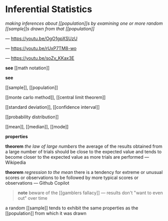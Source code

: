 # Inferential Statistics

_making inferences about [[population]]s by examining one or more random [[sample]]s drawn from that [[population]]_

&mdash; <https://youtu.be/OgO1gpXSUzU>

&mdash; <https://youtu.be/rUxP7TM8-wo>

&mdash; <https://youtu.be/soZv_KKax3E>

**see** [[math notation]]

**see**

[[sample]], [[population]]

[[monte carlo method]], [[central limit theorem]]

[[standard deviation]], [[confidence interval]]

[[probability distribution]]

[[mean]], [[median]], [[mode]]

**properties**

**theorem** _the law of large numbers_ the average of the results obtained from a large number of trials should be close to the expected value and tends to become closer to the expected value as more trials are performed &mdash; Wikipedia

**theorem** _regression to the mean_ there is a tendency for extreme or unusual scores or observations to be followed by more typical scores or observations &mdash; Github Copilot

> **note** beware of the [[gamblers fallacy]] &mdash; results don't "want to even out" over time

a random [[sample]] tends to exhibit the same properties as the [[population]] from which it was drawn
